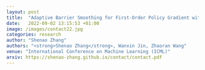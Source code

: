 ```yaml
---
layout: post
title:  "Adaptive Barrier Smoothing for First-Order Policy Gradient with Contact Dynamics"
date:   2022-09-02 13:15:53 +01:00
image: /images/contact22.jpg
categories: research
author: "Shenao Zhang"
authors: "<strong>Shenao Zhang</strong>, Wanxin Jin, Zhaoran Wang"
venue: "International Conference on Machine Learning (ICML)"
arxiv: https://shenao-zhang.github.io/contact/contact.pdf
---
```


